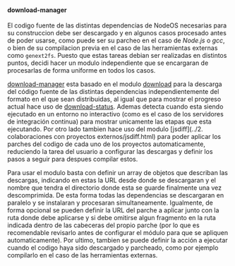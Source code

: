 #### download-manager

El codigo fuente de las distintas dependencias de NodeOS necesarias para su
construccion debe ser descargado y en algunos casos procesado antes de poder
usarse, como puede ser su parcheo en el caso de *Node.js* o *gcc*, o bien de su
compilacion previa en el caso de las herramientas externas como `genext2fs`.
Puesto que estas tareas debian ser realizadas en distintos puntos, decidi hacer
un modulo independiente que se encargaran de procesarlas de forma uniforme en
todos los casos.

[download-manager](https://github.com/piranna/download-manager) esta basado en
el modulo [download](https://github.com/kevva/download) para la descarga del
código fuente de las distintas dependencias independientemente del formato en el
que sean distribuidas, al igual que para mostrar el progreso actual hace uso de
[download-status](https://github.com/kevva/download-status). Ademas detecta
cuando esta siendo ejecutado en un entorno no interactivo (como es el caso de
los servidores de integración continua) para mostrar unicamente las etapas que
esta ejecutando. Por otro lado tambien hace uso del modulo
[jsdiff](../2. colaboraciones con proyectos externos/jsdiff.html) para poder
aplicar los parches del codigo de cada uno de los proyectos automaticamente,
reduciendo la tarea del usuario a configurar las descargas y definir los pasos a
seguir para despues compilar estos.

Para usar el modulo basta con definir un array de objetos que describan las
descargas, indicando en estas la URL desde donde se descargaran y el nombre que
tendra el directorio donde esta se guarde finalmente una vez descomprimida. De
esta forma todas las dependencias se descargaran en paralelo y se instalaran y
procesaran simultaneamente. Igualmente, de forma opcional se pueden definir la
URL del parche a aplicar junto con la ruta donde debe aplicarse y si debe
omitirse algun fragmento en la ruta indicada dentro de las cabeceras del propio
parche (por lo que es recomendable revisarlo antes de configurar el módulo para
que se apliquen automaticamente). Por ultimo, tambien se puede definir la acción
a ejecutar cuando el codigo haya sido descargado y parcheado, como por ejemplo
compilarlo en el caso de las herramientas externas.
